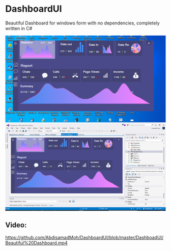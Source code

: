 # DashboardUI
Beautiful Dashboard for windows form with no dependencies, completely written in C#

![Alt text](https://github.com/AbdisamadMoh/DashboardUI/blob/master/DashboadUI/scr1PNG.PNG?raw=true "")
![Alt text](https://github.com/AbdisamadMoh/DashboardUI/blob/master/DashboadUI/scr2.PNG?raw=true "")

## Video:
https://github.com/AbdisamadMoh/DashboardUI/blob/master/DashboadUI/Beautiful%20Dashboard.mp4
